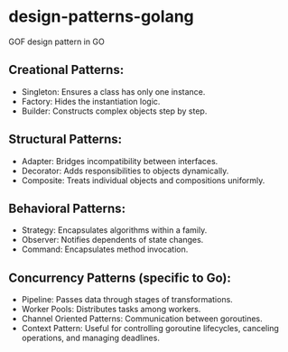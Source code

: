 # design-patterns-golang
GOF design pattern in GO


## Creational Patterns:
- Singleton: Ensures a class has only one instance.
- Factory: Hides the instantiation logic.
- Builder: Constructs complex objects step by step.

## Structural Patterns:
- Adapter: Bridges incompatibility between interfaces.
- Decorator: Adds responsibilities to objects dynamically.
- Composite: Treats individual objects and compositions uniformly.

## Behavioral Patterns:
- Strategy: Encapsulates algorithms within a family.
- Observer: Notifies dependents of state changes.
- Command: Encapsulates method invocation.

## Concurrency Patterns (specific to Go):
- Pipeline: Passes data through stages of transformations.
- Worker Pools: Distributes tasks among workers.
- Channel Oriented Patterns: Communication between goroutines.
- Context Pattern: Useful for controlling goroutine lifecycles, canceling operations, and managing deadlines.
